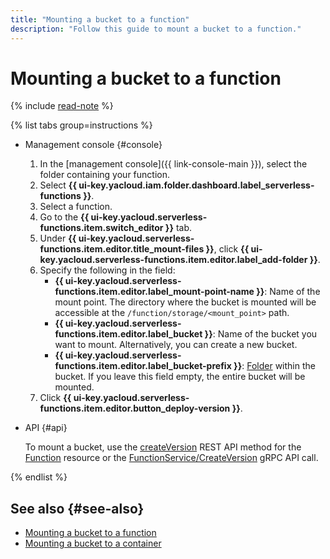 ```yaml
---
title: "Mounting a bucket to a function"
description: "Follow this guide to mount a bucket to a function."
---
```


# Mounting a bucket to a function

{% include [read-note](../../../_includes/functions/read-note.md) %}

{% list tabs group=instructions %}

- Management console {#console}

    1. In the [management console]({{ link-console-main }}), select the folder containing your function.
    1. Select **{{ ui-key.yacloud.iam.folder.dashboard.label_serverless-functions }}**.
    1. Select a function.
    1. Go to the **{{ ui-key.yacloud.serverless-functions.item.switch_editor }}** tab.
    1. Under **{{ ui-key.yacloud.serverless-functions.item.editor.title_mount-files }}**, click **{{ ui-key.yacloud.serverless-functions.item.editor.label_add-folder }}**.
    1. Specify the following in the field:
        * **{{ ui-key.yacloud.serverless-functions.item.editor.label_mount-point-name }}**: Name of the mount point. The directory where the bucket is mounted will be accessible at the `/function/storage/<mount_point>` path.
        * **{{ ui-key.yacloud.serverless-functions.item.editor.label_bucket }}**: Name of the bucket you want to mount. Alternatively, you can create a new bucket.
        * **{{ ui-key.yacloud.serverless-functions.item.editor.label_bucket-prefix }}**: [Folder](../../../storage/concepts/object.md#folder) within the bucket. If you leave this field empty, the entire bucket will be mounted.
    1. Click **{{ ui-key.yacloud.serverless-functions.item.editor.button_deploy-version }}**.

- API {#api}

    To mount a bucket, use the [createVersion](../../functions/api-ref/Function/createVersion.md) REST API method for the [Function](../../functions/api-ref/Function/index.md) resource or the [FunctionService/CreateVersion](../../functions/api-ref/grpc/function_service.md#CreateVersion) gRPC API call.

{% endlist %}

## See also {#see-also}

* [Mounting a bucket to a function](../../concepts/mounting.md)
* [Mounting a bucket to a container](../../../serverless-containers/concepts/mounting.md)
